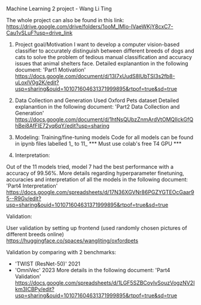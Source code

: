 Machine Learning 2 project - Wang Li Ting

The whole project can also be found in this link:
https://drive.google.com/drive/folders/1ooM_lMIo-IVaeWKjY8cxC7-Cau1vSLuF?usp=drive_link

1. Project goal/Motivation
I want to develop a computer vision-based classifier to accurately distinguish between different breeds of dogs and cats to solve the problem of tedious manual classification and accuracy issues that animal shelters face.
  Detailed explanantion in the following document:
  'Part1 Motivation'
https://docs.google.com/document/d/13I7xUudS8lUbTSI3s2fb8-uLoxlV0g2K/edit?usp=sharing&ouid=101071604631371999895&rtpof=true&sd=true

3. Data Collection and Generation
Used Oxford Pets dataset
  Detailed explanantion in the following document:
  'Part2 Data Collection and Generation'
https://docs.google.com/document/d/1htNsQUbzZnmArdVtOMQIlckGfQhBei8AfFIE72yq6qY/edit?usp=sharing

5. Modeling: Training/fine-tuning models
Code for all models can be found in ipynb files labelled 1_ to 11_
*** Must use colab's free T4 GPU ***

4. Interpretation:

Out of the 11 models tried, model 7 had the best performance with a accuracy of 99.56%.
  More details regarding hyperparameter finetuning, accuracies and
  interpretation of all the models in the following document:
  'Part4 Interpretation'
https://docs.google.com/spreadsheets/d/17N36XGVNr86PGZYGTEOcGaar95--R9Gv/edit?usp=sharing&ouid=101071604631371999895&rtpof=true&sd=true

Validation:

User validation by setting up frontend
(used randomly chosen pictures of different breeds online)
https://huggingface.co/spaces/wangliting/oxfordpets

Validation by comparing with 2 benchmarks: 
- 'TWIST (ResNet-50)' 2021
- 'OmniVec' 2023
  More details in the following document:
  'Part4 Validation'
https://docs.google.com/spreadsheets/d/1LGF5SZBCoyIvSouzVogzNV2Ikm3ICBPy/edit?usp=sharing&ouid=101071604631371999895&rtpof=true&sd=true

